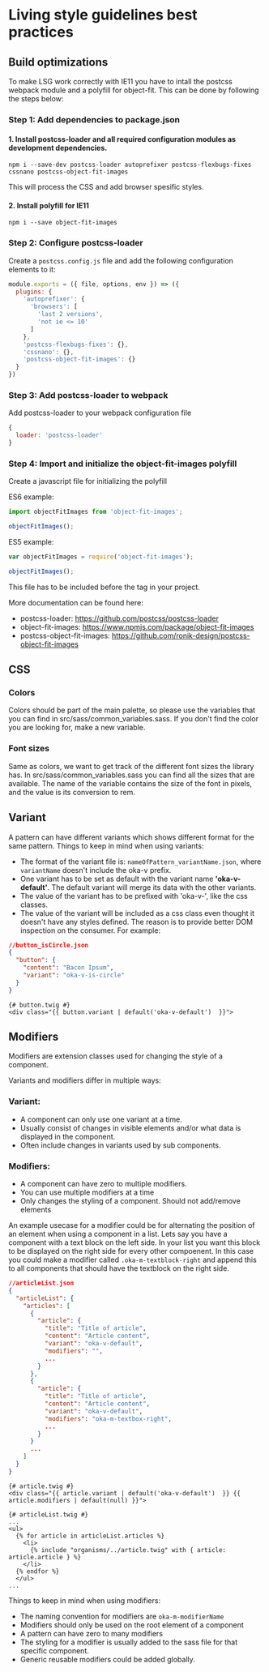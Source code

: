 # Living style guidelines best practices

## Build optimizations
To make LSG work correctly with IE11 you have to intall the postcss webpack module and a polyfill for object-fit. This can be done by following the steps below:

### Step 1: Add dependencies to package.json
#### 1. Install postcss-loader and all required configuration modules as development dependencies.
`npm i --save-dev postcss-loader autoprefixer postcss-flexbugs-fixes cssnano postcss-object-fit-images`

This will process the CSS and add browser spesific styles.

#### 2. Install polyfill for IE11
`npm i --save object-fit-images`

### Step 2: Configure postcss-loader
Create a `postcss.config.js` file and add the following configuration elements to it:

```javascript
module.exports = ({ file, options, env }) => ({
  plugins: {
    'autoprefixer': {
      'browsers': [
        'last 2 versions',
        'not ie <= 10'
      ]
    },
    'postcss-flexbugs-fixes': {},
    'cssnano': {},
    'postcss-object-fit-images': {}
  }
})
```

### Step 3: Add postcss-loader to webpack
Add postcss-loader to your webpack configuration file

```javascript
{
  loader: 'postcss-loader'
}
```

### Step 4: Import and initialize the object-fit-images polyfill
Create a javascript file for initializing the polyfill

ES6 example:
```javascript
import objectFitImages from 'object-fit-images';

objectFitImages();
```

ES5 example:
```javascript
var objectFitImages = require('object-fit-images');

objectFitImages();
```

This file has to be included before the </body> tag in your project.

More documentation can be found here:
* postcss-loader: https://github.com/postcss/postcss-loader
* object-fit-images: https://www.npmjs.com/package/object-fit-images
* postcss-object-fit-images: https://github.com/ronik-design/postcss-object-fit-images


## CSS
### Colors
Colors should be part of the main palette, so please use the variables that you can find in src/sass/common_variables.sass. If you don't find the color you are looking for, make a new variable.
### Font sizes
Same as colors, we want to get track of the different font sizes the library has. In src/sass/common_variables.sass you can find all the sizes that are available.
The name of the variable contains the size of the font in pixels, and the value is its conversion to rem.

## Variant
A pattern can have different variants which shows different format for the same pattern.
Things to keep in mind when using variants:
+ The format of the variant file is: `nameOfPattern_variantName.json`, where `variantName` doesn't include the oka-v prefix.
+ One variant has to be set as default with the variant name **'oka-v-default'**. The default variant will merge its data with the other variants.
+ The value of the variant has to be prefixed with 'oka-v-', like the css classes.
+ The value of the variant will be included as a css class even thought it doesn't have any styles defined. The reason is to provide better DOM inspection on the consumer.
For example:
```json
//button_isCircle.json
{
  "button": {
    "content": "Bacon Ipsum",
    "variant": "oka-v-is-circle"
  }
}
```

```twig
{# button.twig #}
<div class="{{ button.variant | default('oka-v-default')  }}">
```

## Modifiers
Modifiers are extension classes used for changing the style of a component.

Variants and modifiers differ in multiple ways:

### Variant:
+ A component can only use one variant at a time.
+ Usually consist of changes in visible elements and/or what data is displayed in the component.
+ Often include changes in variants used by sub components.

### Modifiers:
+ A component can have zero to multiple modifiers.
+ You can use multiple modifiers at a time
+ Only changes the styling of a component. Should not add/remove elements

An example usecase for a modifier could be for alternating the position of an element when using a component in a list. Lets say you have a component with a text block on the left side.
In your list you want this block to be displayed on the right side for every other compoenent. In this case you could make a modifier called `.oka-m-textblock-right` and append
this to all components that should have the textblock on the right side.

```json
//articleList.json
{
  "articleList": {
    "articles": [
      {
        "article": {
          "title": "Title of article",
          "content": "Article content",
          "variant": "oka-v-default",
          "modifiers": "",
          ...
        }
      },
      {
        "article": {
          "title": "Title of article",
          "content": "Article content",
          "variant": "oka-v-default",
          "modifiers": "oka-m-textbox-right",
          ...
        }
      }
      ...
    ]
  }
}
```

```twig
{# article.twig #}
<div class="{{ article.variant | default('oka-v-default')  }} {{ article.modifiers | default(null) }}">
```

```twig
{# articleList.twig #}
...
<ul>
  {% for article in articleList.articles %}
    <li>
      {% include "organisms/../article.twig" with { article: article.article } %}
    </li>
  {% endfor %}
  </ul>
...
```

Things to keep in mind when using modifiers:
+ The naming convention for modifiers are `oka-m-modifierName`
+ Modifiers should only be used on the root element of a component
+ A pattern can have zero to many modifiers
+ The styling for a modifier is usually added to the sass file for that specific component.
+ Generic reusable modifiers could be added globally.
